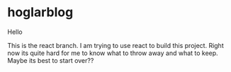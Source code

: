 # hoglarblog


Hello

This is the react branch. I am trying to use react to build this project. Right now its quite hard for me to know what to throw away and what to keep.
Maybe its best to start over??
